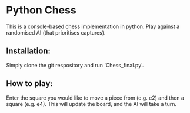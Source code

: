# Python Chess

This is a console-based chess implementation in python. Play against a randomised AI (that prioritises captures).

## Installation:
Simply clone the git respository and run 'Chess_final.py'.

## How to play:
Enter the square you would like to move a piece from (e.g. e2) and then a square (e.g. e4). This will update the board, and the AI will take a turn.
